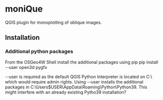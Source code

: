 # moniQue
QGIS plugin for monoplotting of oblique images.

## Installation
### Additional python packages
From the OSGeo4W Shell install the additional packages using pip
pip install --user open3d pygfx

--user is required as the default QGIS Python Interpreter is located on C:\ which would require admin rights.
Using --user installs the additional packages in C:\Users\$USER\AppData\Roaming\Python\Python39. This might
interfere with an already existing Pytho39 installation?